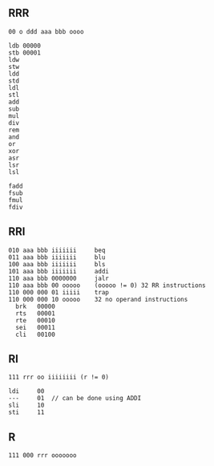 RRR
---

    00 o ddd aaa bbb oooo

    ldb 00000
    stb 00001
    ldw
    stw
    ldd
    std
    ldl
    stl
    add
    sub
    mul
    div
    rem
    and
    or
    xor
    asr
    lsr
    lsl
    
    fadd
    fsub
    fmul
    fdiv

RRI
---

    010 aaa bbb iiiiiii     beq
    011 aaa bbb iiiiiii     blu
    100 aaa bbb iiiiiii     bls
    101 aaa bbb iiiiiii     addi
    110 aaa bbb 0000000     jalr
    110 aaa bbb 00 ooooo    (ooooo != 0) 32 RR instructions
    110 000 000 01 iiiii    trap
    110 000 000 10 ooooo    32 no operand instructions
      brk   00000
      rts   00001
      rte   00010
      sei   00011
      cli   00100

RI
--

    111 rrr oo iiiiiiii (r != 0)

    ldi     00
    ---     01  // can be done using ADDI
    sli     10
    sti     11

R
-

    111 000 rrr ooooooo
